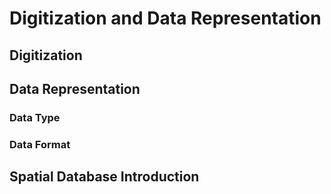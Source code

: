 # Digitization and Data Representation

## Digitization

## Data Representation

### Data Type

### Data Format

## Spatial Database Introduction
